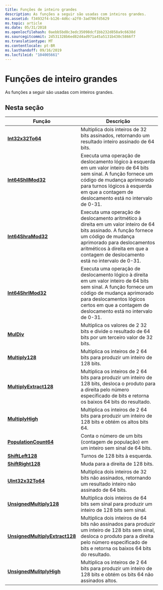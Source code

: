 ```yaml
---
title: Funções de inteiro grandes
description: As funções a seguir são usadas com inteiros grandes.
ms.assetid: f34932f4-b126-4d6c-a2f0-3ad706fd5629
ms.topic: article
ms.date: 05/31/2018
ms.openlocfilehash: 0aebb5bd8c3edc35098dcf1bb232d858a9c6638d
ms.sourcegitcommit: 2d531328b6ed82d4ad971a45a5131b430c5866f7
ms.translationtype: MT
ms.contentlocale: pt-BR
ms.lasthandoff: 09/16/2019
ms.locfileid: "104005661"
---
```

# <a name="large-integer-functions"></a>Funções de inteiro grandes

As funções a seguir são usadas com inteiros grandes.

## <a name="in-this-section"></a>Nesta seção



| Função                                                                    | Descrição                                                                                                                                                                                                   |
|-----------------------------------------------------------------------------|---------------------------------------------------------------------------------------------------------------------------------------------------------------------------------------------------------------|
| [**Int32x32To64**](/windows/desktop/api/Winnt/nf-winnt-int32x32to64)<br/>                             | Multiplica dois inteiros de 32 bits assinados, retornando um resultado inteiro assinado de 64 bits.<br/>                                                                                                                   |
| [**Int64ShllMod32**](/windows/desktop/api/Winnt/nf-winnt-int64shllmod32)<br/>                         | Executa uma operação de deslocamento lógico à esquerda em um valor inteiro de 64 bits sem sinal. A função fornece um código de mudança aprimorado para turnos lógicos à esquerda em que a contagem de deslocamento está no intervalo de 0-31.<br/>      |
| [**Int64ShraMod32**](/windows/desktop/api/Winnt/nf-winnt-int64shramod32)<br/>                         | Executa uma operação de deslocamento aritmético à direita em um valor inteiro de 64 bits assinado. A função fornece um código de mudança aprimorado para deslocamentos aritméticos à direita em que a contagem de deslocamento está no intervalo de 0-31.<br/> |
| [**Int64ShrlMod32**](/windows/desktop/api/Winnt/nf-winnt-int64shrlmod32)<br/>                         | Executa uma operação de deslocamento lógico à direita em um valor inteiro de 64 bits sem sinal. A função fornece um código de mudança aprimorado para deslocamentos lógicos certos em que a contagem de deslocamento está no intervalo de 0-31.<br/>    |
| [**MulDiv**](/windows/desktop/api/Winbase/nf-winbase-muldiv)<br/>                                         | Multiplica os valores de 2 32 bits e divide o resultado de 64 bits por um terceiro valor de 32 bits.<br/>                                                                                                           |
| [**Multiply128**](/windows/desktop/api/Winnt/nf-winnt-multiply128)<br/>                               | Multiplica os inteiros de 2 64 bits para produzir um inteiro de 128 bits.<br/>                                                                                                                                       |
| [**MultiplyExtract128**](/windows/desktop/api/Winnt/nf-winnt-multiplyextract128)<br/>                 | Multiplica os inteiros de 2 64 bits para produzir um inteiro de 128 bits, desloca o produto para a direita pelo número especificado de bits e retorna os baixos 64 bits do resultado.<br/>                           |
| [**MultiplyHigh**](/windows/desktop/api/Winnt/nf-winnt-multiplyhigh)<br/>                             | Multiplica os inteiros de 2 64 bits para produzir um inteiro de 128 bits e obtém os altos bits 64.<br/>                                                                                                             |
| [**PopulationCount64**](/windows/desktop/api/Winnt/nf-winnt-populationcount64)<br/>                   | Conta o número de um bits (contagem de população) em um inteiro sem sinal de 64 bits.<br/>                                                                                                                     |
| [**ShiftLeft128**](/windows/desktop/api/winnt/nf-winnt-shiftleft128)<br/>                             | Turnos de 128 bits à esquerda.<br/>                                                                                                                                                                               |
| [**ShiftRight128**](/windows/desktop/api/winnt/nf-winnt-shiftright128)<br/>                           | Muda para a direita de 128 bits.<br/>                                                                                                                                                                              |
| [**UInt32x32To64**](/windows/desktop/api/Winnt/nf-winnt-uint32x32to64)<br/>                           | Multiplica dois inteiros de 32 bits não assinados, retornando um resultado inteiro não assinado de 64 bits.<br/>                                                                                                              |
| [**UnsignedMultiply128**](/windows/desktop/api/Winnt/nf-winnt-unsignedmultiply128)<br/>               | Multiplica dois inteiros de 64 bits sem sinal para produzir um inteiro de 128 bits sem sinal.<br/>                                                                                                                    |
| [**UnsignedMultiplyExtract128**](/windows/desktop/api/Winnt/nf-winnt-unsignedmultiplyextract128)<br/> | Multiplica dois inteiros de 64 bits não assinados para produzir um inteiro de 128 bits sem sinal, desloca o produto para a direita pelo número especificado de bits e retorna os baixos 64 bits do resultado.<br/>        |
| [**UnsignedMulitplyHigh**](/windows/desktop/api/Winnt/nf-winnt-unsignedmultiplyhigh)<br/>             | Multiplica os inteiros de 2 64 bits para produzir um inteiro de 128 bits e obtém os bits 64 não assinados altos.<br/>                                                                                                    |



 

 

 





